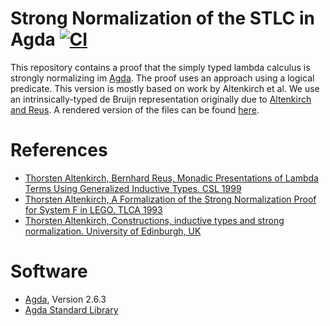 # Strong Normalization of the STLC in Agda [![CI](https://github.com/JonasHoefer/agda-strong-normalization/actions/workflows/ci.yml/badge.svg)](https://github.com/JonasHoefer/agda-strong-normalization/actions/workflows/ci.yml)

This repository contains a proof that the simply typed lambda calculus is strongly normalizing im [Agda][software/agda].
The proof uses an approach using a logical predicate.
This version is mostly based on work by Altenkirch et al.
We use an intrinsically-typed de Bruijn representation originally due to [Altenkirch and Reus][paper/altenkirch99].
A rendered version of the files can be found [here](https://jonashoefer.github.io/agda-strong-normalization/STLC.html).


# References

- [Thorsten Altenkirch, Bernhard Reus, Monadic Presentations of Lambda Terms Using Generalized Inductive Types. CSL 1999][paper/altenkirch99]
- [Thorsten Altenkirch, A Formalization of the Strong Normalization Proof for System F in LEGO. TLCA 1993][paper/altenkirch93]
- [Thorsten Altenkirch, Constructions, inductive types and strong normalization. University of Edinburgh, UK][thesis/altenkirch]


# Software

- [Agda][software/agda], Version 2.6.3
- [Agda Standard Library][software/agda-stdlib]


[paper/altenkirch99]:
  http://www.cs.nott.ac.uk/~psztxa/publ/csl99.pdf
  "Thorsten Altenkirch, Bernhard Reus, Monadic Presentations of Lambda Terms Using Generalized Inductive Types. CSL 1999"

[paper/altenkirch93]:
  http://www.cs.nott.ac.uk/~psztxa/publ/tlca93.pdf
  "Thorsten Altenkirch, A Formalization of the Strong Normalization Proof for System F in LEGO. TLCA 1993"

[thesis/altenkirch]:
  http://www.cs.nott.ac.uk/~psztxa/publ/phd93.pdf
  "Thorsten Altenkirch, Constructions, inductive types and strong normalization. University of Edinburgh, UK"

[software/agda]:
  https://wiki.portal.chalmers.se/agda/Main/Download
  "The Agda Wiki — Downloads"

[software/agda-stdlib]:
  https://wiki.portal.chalmers.se/agda/Libraries/StandardLibrary
  "The Agda Wiki — Standard Library"
